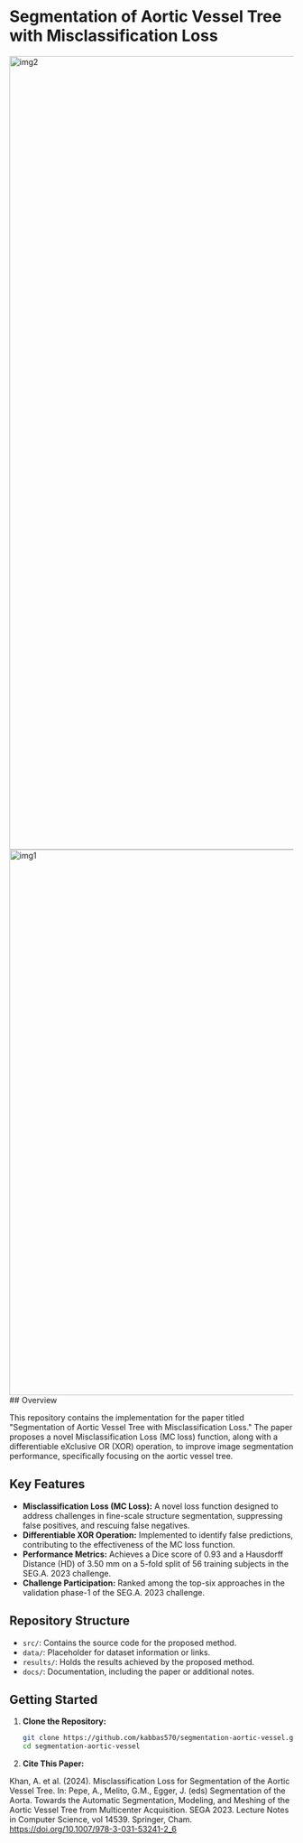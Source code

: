# Segmentation of Aortic Vessel Tree with Misclassification Loss
<img width="1406" alt="img2" src="https://github.com/kabbas570/Misclassification-Loss-for-Segmentation-of-the-Aortic-Vessel-Tree/assets/56618776/4dc622d7-0485-4b93-8b07-841050812756">
<img width="967" alt="img1" src="https://github.com/kabbas570/LAScarQS2022/assets/56618776/7bee0e4c-858d-42c5-919e-4feb1403031f">
## Overview

This repository contains the implementation for the paper titled "Segmentation of Aortic Vessel Tree with Misclassification Loss." The paper proposes a novel Misclassification Loss (MC loss) function, along with a differentiable eXclusive OR (XOR) operation, to improve image segmentation performance, specifically focusing on the aortic vessel tree.

## Key Features

- **Misclassification Loss (MC Loss):** A novel loss function designed to address challenges in fine-scale structure segmentation, suppressing false positives, and rescuing false negatives.
- **Differentiable XOR Operation:** Implemented to identify false predictions, contributing to the effectiveness of the MC loss function.
- **Performance Metrics:** Achieves a Dice score of 0.93 and a Hausdorff Distance (HD) of 3.50 mm on a 5-fold split of 56 training subjects in the SEG.A. 2023 challenge.
- **Challenge Participation:** Ranked among the top-six approaches in the validation phase-1 of the SEG.A. 2023 challenge.

## Repository Structure

- `src/`: Contains the source code for the proposed method.
- `data/`: Placeholder for dataset information or links.
- `results/`: Holds the results achieved by the proposed method.
- `docs/`: Documentation, including the paper or additional notes.

## Getting Started

1. **Clone the Repository:**
   ```bash
   git clone https://github.com/kabbas570/segmentation-aortic-vessel.git
   cd segmentation-aortic-vessel
2. **Cite This Paper:**

Khan, A. et al. (2024). Misclassification Loss for Segmentation of the Aortic Vessel Tree. In: Pepe, A., Melito, G.M., Egger, J. (eds) Segmentation of the Aorta. Towards the Automatic Segmentation, Modeling, and Meshing of the Aortic Vessel Tree from Multicenter Acquisition. SEGA 2023. Lecture Notes in Computer Science, vol 14539. Springer, Cham. https://doi.org/10.1007/978-3-031-53241-2_6
